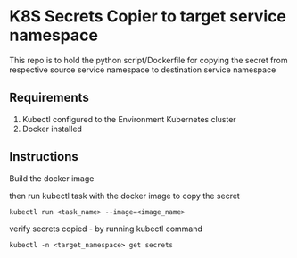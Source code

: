 # K8S Secrets Copier to target service namespace
This repo is to hold the python script/Dockerfile for copying the secret from respective source service namespace to destination service namespace

## Requirements
1. Kubectl configured to the Environment Kubernetes cluster
2. Docker installed

## Instructions
Build the docker image

then run kubectl task with the docker image to copy the secret

```
kubectl run <task_name> --image=<image_name>
```

verify secrets copied - by running kubectl command

```
kubectl -n <target_namespace> get secrets
```
